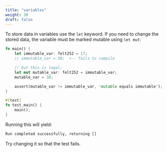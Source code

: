 ```yaml
---
title: "variables"
weight: 30
draft: false
---
```


To store data in variables use the `let` keyword. If you need to change the stored data, the variable must be marked mutable using `let mut`:

```rust {.codebox}
fn main() {
    let immutable_var: felt252 = 17;
    // immutable_var = 38;  <-- fails to compile

    // but this is legal:
    let mut mutable_var: felt252 = immutable_var;
    mutable_var = 38;

    assert(mutable_var != immutable_var, 'mutable equals immutable');
}

#[test]
fn test_main() {
    main();
}
```

Running this will yield:

```bash
Run completed successfully, returning []
```

Try changing it so that the test fails.
